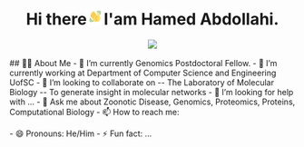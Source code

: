 <h1 align="center">Hi there<img src="wave.gif" width="30px">I'am Hamed Abdollahi.</h1>
<p align="center"><a href="#"><img width="60%" height="auto" src="EF-G,_mRNA,_and_tRNAs_in_POST_state_PDB_4W29.gif" height="175px"/></a>
</p>
## 🙋‍♂️ About Me
- 🔭 I’m currently Genomics Postdoctoral Fellow.
- 🌱 I’m currently working at Department of Computer Science and Engineering UofSC
- 👯 I’m looking to collaborate on 
-- The Laboratory of Molecular Biology
-- To generate insight in molecular networks
- 🤔 I’m looking for help with ...
- 💬 Ask me about Zoonotic Disease, Genomics, Proteomics, Proteins, Computational Biology 
- 📫 How to reach me: <p><mailto:ha25@mailbox.sc.edu></p>
- 😄 Pronouns: He/Him
- ⚡ Fun fact: ...
